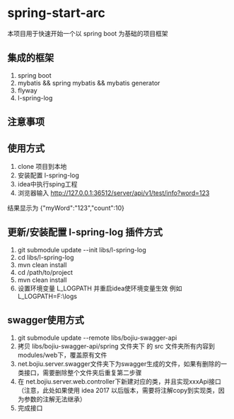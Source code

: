 # spring-start-arc

本项目用于快速开始一个以 spring boot 为基础的项目框架

## 集成的框架

1. spring boot
2. mybatis && spring mybatis && mybatis generator
3. flyway 
4. l-spring-log

## 注意事项


## 使用方式

1. clone 项目到本地
2. 安装配置 l-spring-log
8. idea中执行sping工程
9. 浏览器输入 http://127.0.0.1:36512/server/api/v1/test/info?word=123

结果显示为 {"myWord":"123","count":10}


## 更新/安装配置 l-spring-log 插件方式

1. git submodule update --init libs/l-spring-log
2. cd libs/l-spring-log
3. mvn clean install
4. cd /path/to/project
5. mvn clean install
6. 设置环境变量 L_LOGPATH 并重启idea使环境变量生效
    例如 L_LOGPATH=F:\logs

## swagger使用方式

1. git submodule update --remote libs/bojiu-swagger-api
2. 拷贝 libs/bojiu-swagger-api/spring 文件夹下 的 src 文件夹所有内容到 modules/web下，覆盖原有文件
3. net.bojiu.server.swagger文件夹下为swagger生成的文件，如果有删除的一类接口，需要删除整个文件夹后重复第二步骤
4. 在 net.bojiu.server.web.controller下新建对应的类，并且实现xxxApi接口（注意，此处如果使用 idea 2017 
以后版本，需要将注解copy到实现类，因为参数的注解无法继承）
5. 完成接口
